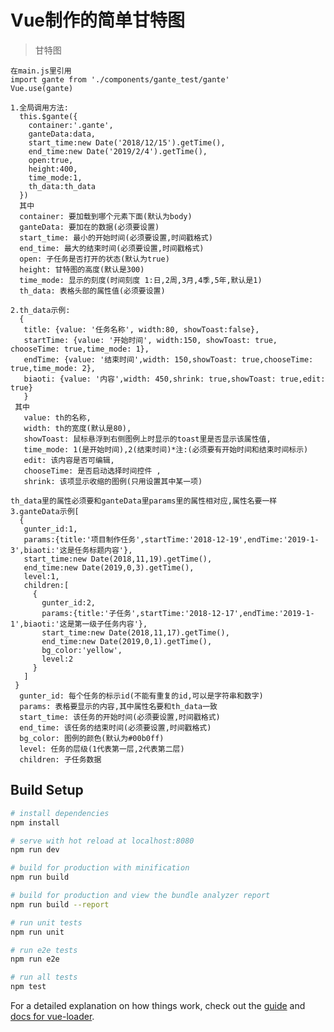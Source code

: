 # Vue制作的简单甘特图

> 甘特图

    在main.js里引用
    import gante from './components/gante_test/gante'
    Vue.use(gante)

    1.全局调用方法:
      this.$gante({
        container:'.gante',
        ganteData:data,
        start_time:new Date('2018/12/15').getTime(),
        end_time:new Date('2019/2/4').getTime(),
        open:true,
        height:400,
        time_mode:1,
        th_data:th_data
      })
      其中
      container: 要加载到哪个元素下面(默认为body)
      ganteData: 要加在的数据(必须要设置)
      start_time: 最小的开始时间(必须要设置,时间戳格式)
      end_time: 最大的结束时间(必须要设置,时间戳格式)
      open: 子任务是否打开的状态(默认为true)
      height: 甘特图的高度(默认是300)
      time_mode: 显示的刻度(时间刻度 1:日,2周,3月,4季,5年,默认是1)
      th_data: 表格头部的属性值(必须要设置)

    2.th_data示例:
      {
       title: {value: '任务名称', width:80, showToast:false},
       startTime: {value: '开始时间', width:150, showToast: true, chooseTime: true,time_mode: 1},
       endTime: {value: '结束时间',width: 150,showToast: true,chooseTime: true,time_mode: 2},
       biaoti: {value: '内容',width: 450,shrink: true,showToast: true,edit: true}
       }
     其中
       value: th的名称,
       width: th的宽度(默认是80),
       showToast: 鼠标悬浮到右侧图例上时显示的toast里是否显示该属性值,
       time_mode: 1(是开始时间),2(结束时间)*注:(必须要有开始时间和结束时间标示)
       edit: 该内容是否可编辑,
       chooseTime: 是否启动选择时间控件 ,
       shrink: 该项显示收缩的图例(只用设置其中某一项)

    th_data里的属性必须要和ganteData里params里的属性相对应,属性名要一样
    3.ganteData示例[
      {
       gunter_id:1,
       params:{title:'项目制作任务',startTime:'2018-12-19',endTime:'2019-1-3',biaoti:'这是任务标题内容'},
       start_time:new Date(2018,11,19).getTime(),
       end_time:new Date(2019,0,3).getTime(),
       level:1,
       children:[
         {
           gunter_id:2,
           params:{title:'子任务',startTime:'2018-12-17',endTime:'2019-1-1',biaoti:'这是第一级子任务内容'},
           start_time:new Date(2018,11,17).getTime(),
           end_time:new Date(2019,0,1).getTime(),
           bg_color:'yellow',
           level:2
         }
       ]
     }
      gunter_id: 每个任务的标示id(不能有重复的id,可以是字符串和数字)
      params: 表格要显示的内容,其中属性名要和th_data一致
      start_time: 该任务的开始时间(必须要设置,时间戳格式)
      end_time: 该任务的结束时间(必须要设置,时间戳格式)
      bg_color: 图例的颜色(默认为#00b0ff)
      level: 任务的层级(1代表第一层,2代表第二层)
      children: 子任务数据

## Build Setup

``` bash
# install dependencies
npm install

# serve with hot reload at localhost:8080
npm run dev

# build for production with minification
npm run build

# build for production and view the bundle analyzer report
npm run build --report

# run unit tests
npm run unit

# run e2e tests
npm run e2e

# run all tests
npm test
```

For a detailed explanation on how things work, check out the [guide](http://vuejs-templates.github.io/webpack/) and [docs for vue-loader](http://vuejs.github.io/vue-loader).
